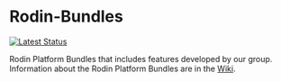 Rodin-Bundles
=============

[![Latest Status](https://github.com/tshoang/Rodin-Bundles/actions/workflows/main.yml/badge.svg?branch=latest)](https://github.com/tshoang/Rodin-Bundles/actions/workflows/main.yml/badge.svg)

Rodin Platform Bundles that includes features developed by our
group. Information about the Rodin Platform Bundles are in the [Wiki](https://github.com/eventB-Soton/Rodin-Bundles/wiki).
